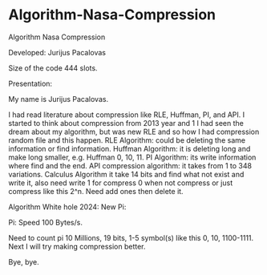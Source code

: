 # Algorithm-Nasa-Compression
Algorithm Nasa Compression

Developed: Jurijus Pacalovas

Size of the code 444 slots.

Presentation: 

My name is Jurijus Pacalovas.

I had read literature about compression like RLE, Huffman, PI, and API.
I started to think about compression from 2013 year and 1 I had seen the dream about my algorithm, but was new RLE and so how I had compression random file and this happen.
RLE Algorithm: could be deleting the same information or find information.
Huffman Algorithm: it is deleting long and make long smaller, e.g. Huffman 0, 10, 11.
PI Algorithm: its write information where find and the end.
API compression algorithm: it takes from 1 to 348 variations.
Calculus Algorithm it take 14 bits and find what not exist and write it, also need write 1 for compress 0 when not compress or just compress like this 2^n. Need add ones then delete it.

Algorithm White hole 2024:
New Pi:

Pi: Speed 100 Bytes/s.

Need to count pi 10 Millions, 19 bits, 1-5 symbol(s) like this 0, 10, 1100-1111.
Next I will try making compression better.

Bye, bye.
